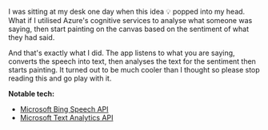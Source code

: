 I was sitting at my desk one day when this idea 💡 popped into my head. What if I utilised Azure's cognitive services to analyse what someone was saying, then start painting on the canvas based on the sentiment of what they had said.

And that's exactly what I did. The app listens to what you are saying, converts the speech into text, then analyses the text for the sentiment then starts painting. It turned out to be much cooler than I thought so please stop reading this and go play with it.

**Notable tech:**
- [Microsoft Bing Speech API](https://azure.microsoft.com/en-us/services/cognitive-services/speech/)
- [Microsoft Text Analytics API](https://azure.microsoft.com/en-gb/services/cognitive-services/text-analytics/)